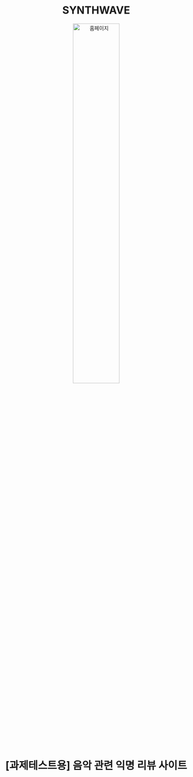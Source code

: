 <div align=center><h1>SYNTHWAVE</h1></div>
<div align=center>
  <img width="50%" height="50%" src="https://github.com/dks044/SYNTHWAVE/assets/74749417/a332d1be-995f-4c8b-960d-c85f874f6df3" alt="홈페이지">
</div>
<div align=center>
  <h1>[과제테스트용] 음악 관련 익명 리뷰 사이트</h1>
</div>
